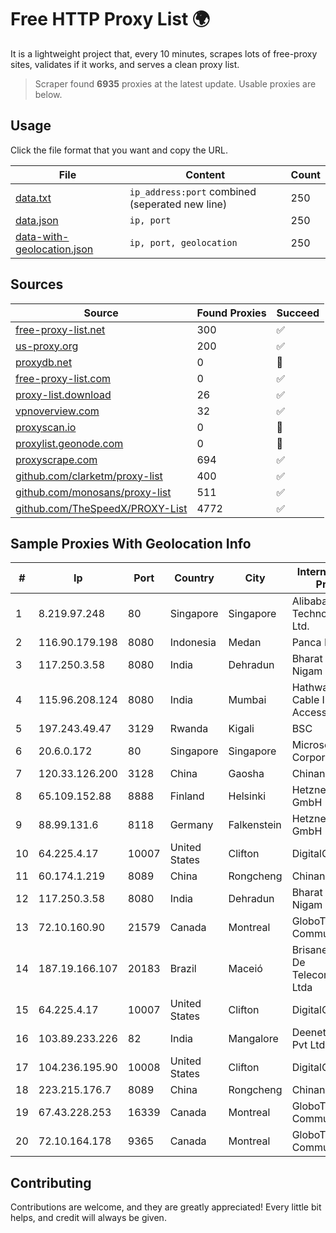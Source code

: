
# Free HTTP Proxy List 🌍

It is a lightweight project that, every 10 minutes, scrapes lots of free-proxy sites, validates if it works, and serves a clean proxy list.


> Scraper found **6935** proxies at the latest update. Usable proxies are below.

## Usage

Click the file format that you want and copy the URL.


|File|Content|Count|
|----|-------|-----|
|[data.txt](https://raw.githubusercontent.com/themiralay/Proxy-List-World/master/data.txt)|`ip_address:port` combined (seperated new line)|250|
|[data.json](https://raw.githubusercontent.com/themiralay/Proxy-List-World/master/data.json)|`ip, port`|250|
|[data-with-geolocation.json](https://raw.githubusercontent.com/themiralay/Proxy-List-World/master/data-with-geolocation.json)|`ip, port, geolocation`|250|

## Sources

|Source|Found Proxies|Succeed|
|------|-------------|-------|
|[free-proxy-list.net](https://free-proxy-list.net)|300|✅|
|[us-proxy.org](https://www.us-proxy.org)|200|✅|
|[proxydb.net](http://proxydb.net)|0|🚫|
|[free-proxy-list.com](https://free-proxy-list.com/?page=&port=&type%5B%5D=http&type%5B%5D=https&up_time=0&search=Search)|0|✅|
|[proxy-list.download](https://www.proxy-list.download/HTTP)|26|✅|
|[vpnoverview.com](https://vpnoverview.com/privacy/anonymous-browsing/free-proxy-servers)|32|✅|
|[proxyscan.io](https://www.proxyscan.io)|0|🚫|
|[proxylist.geonode.com](https://proxylist.geonode.com/api/proxy-list?limit=300&page=1&sort_by=lastChecked&sort_type=desc&protocols=http,https)|0|🚫|
|[proxyscrape.com](https://api.proxyscrape.com/v2/?request=displayproxies&protocol=http&timeout=10000&country=all&ssl=all&anonymity=all)|694|✅|
|[github.com/clarketm/proxy-list](https://raw.githubusercontent.com/clarketm/proxy-list/master/proxy-list-raw.txt)|400|✅|
|[github.com/monosans/proxy-list](https://raw.githubusercontent.com/monosans/proxy-list/main/proxies/http.txt)|511|✅|
|[github.com/TheSpeedX/PROXY-List](https://raw.githubusercontent.com/TheSpeedX/PROXY-List/master/http.txt)|4772|✅|


## Sample Proxies With Geolocation Info

|#|Ip|Port|Country|City|Internet Service Provider|
|-|--|----|-------|----|-------------------------|
|1|8.219.97.248|80|Singapore|Singapore|Alibaba (US) Technology Co., Ltd.|
|2|116.90.179.198|8080|Indonesia|Medan|Panca Duta Utama|
|3|117.250.3.58|8080|India|Dehradun|Bharat Sanchar Nigam Ltd|
|4|115.96.208.124|8080|India|Mumbai|Hathway IP over Cable Internet Access|
|5|197.243.49.47|3129|Rwanda|Kigali|BSC|
|6|20.6.0.172|80|Singapore|Singapore|Microsoft Corporation|
|7|120.33.126.200|3128|China|Gaosha|Chinanet|
|8|65.109.152.88|8888|Finland|Helsinki|Hetzner Online GmbH|
|9|88.99.131.6|8118|Germany|Falkenstein|Hetzner Online GmbH|
|10|64.225.4.17|10007|United States|Clifton|DigitalOcean, LLC|
|11|60.174.1.219|8089|China|Rongcheng|Chinanet|
|12|117.250.3.58|8080|India|Dehradun|Bharat Sanchar Nigam Ltd|
|13|72.10.160.90|21579|Canada|Montreal|GloboTech Communications|
|14|187.19.166.107|20183|Brazil|Maceió|Brisanet Servicos De Telecomunicacoes Ltda|
|15|64.225.4.17|10007|United States|Clifton|DigitalOcean, LLC|
|16|103.89.233.226|82|India|Mangalore|Deenet Services Pvt Ltd|
|17|104.236.195.90|10008|United States|Clifton|DigitalOcean, LLC|
|18|223.215.176.7|8089|China|Rongcheng|Chinanet|
|19|67.43.228.253|16339|Canada|Montreal|GloboTech Communications|
|20|72.10.164.178|9365|Canada|Montreal|GloboTech Communications|



## Contributing

Contributions are welcome, and they are greatly appreciated! Every
little bit helps, and credit will always be given.

